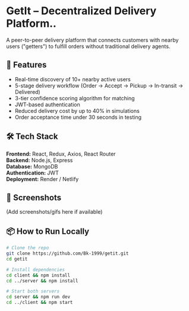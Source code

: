 # GetIt – Decentralized Delivery Platform..

A peer-to-peer delivery platform that connects customers with nearby users ("getters") to fulfill orders without traditional delivery agents.

## 🚀 Features

- Real-time discovery of 10+ nearby active users
- 5-stage delivery workflow (Order → Accept → Pickup → In-transit → Delivered)
- 3-tier confidence scoring algorithm for matching
- JWT-based authentication
- Reduced delivery cost by up to 40% in simulations
- Order acceptance time under 30 seconds in testing

## 🛠️ Tech Stack

**Frontend:** React, Redux, Axios, React Router  
**Backend:** Node.js, Express  
**Database:** MongoDB  
**Authentication:** JWT  
**Deployment:** Render / Netlify  

## 📸 Screenshots

(Add screenshots/gifs here if available)

## 📦 How to Run Locally

```bash
# Clone the repo
git clone https://github.com/Bk-1999/getit.git
cd getit

# Install dependencies
cd client && npm install
cd ../server && npm install

# Start both servers
cd server && npm run dev
cd ../client && npm start
